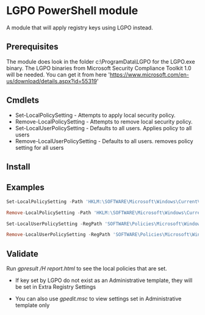 # LGPO PowerShell module

A module that will apply registry keys using LGPO instead.

## Prerequisites

The module does look in the folder c:\ProgramData\LGPO for the LGPO.exe binary.
The LGPO binaries from Microsoft Security Compliance Toolkit 1.0 will be needed. You can get it from here 'https://www.microsoft.com/en-us/download/details.aspx?id=55319'

## Cmdlets
 - Set-LocalPolicySetting - Attempts to apply local security policy.
 - Remove-LocalPolicySetting - Attempts to remove local security policy.
 - Set-LocalUserPolicySetting - Defaults to all users. Applies policy to all users
 - Remove-LocalUserPolicySetting - Defaults to all users. removes policy setting for all users

## Install


## Examples

```powershell
Set-LocalPolicySetting -Path 'HKLM:\SOFTWARE\Microsoft\Windows\CurrentVersion\ImmersiveShell' -Name 'UseActionCenterExperience' -Type DWord -Value 0

Remove-LocalPolicySetting -Path 'HKLM:\SOFTWARE\Microsoft\Windows\CurrentVersion\ImmersiveShell' -Name 'UseActionCenterExperience'

Set-LocalUserPolicySetting -RegPath 'SOFTWARE\Policies\Microsoft\Windows\Explorer' -Name 'DisableNotificationCenter' -Type DWord -Value 1

Remove-LocalUserPolicySetting -RegPath 'SOFTWARE\Policies\Microsoft\Windows\Explorer' -Name 'DisableNotificationCenter' -Verbose

```

## Validate

Run _gpresult /H report.html_ to see the local policies that are set.

- If key set by LGPO do not exist as an Administrative template, they will be set in Extra Registry Settings

- You can also use _gpedit.msc_ to view settings set in Administrative template only
